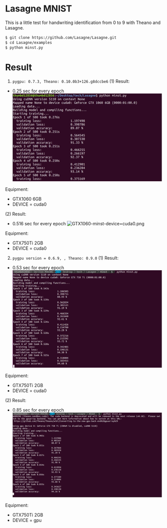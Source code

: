# Lasagne MNIST
This is a little test for handwriting identification from 0 to 9 with Theano and Lasagne.
```
$ git clone https://github.com/Lasagne/Lasagne.git
$ cd Lasagne/examples
$ python minst.py
```

# Result
1. ```pygpu: 0.7.3, Theano: 0.10.0b3+126.g8dccbe6```
(1) Result:
- 0.25 sec for every epoch
![GTX1060-pygpu=0.7.3-minst-device=cuda0.png](https://raw.githubusercontent.com/thumbe12856/GPU-development-environment-setting/master/pictures/GTX1060-pygpu=0.7.3-minst-device=cuda0.png)

Equipment:
- GTX1060 6GB
- DEVICE = cuda0

(2) Result:
- 0.516 sec for every epoch
![GTX1060-minst-device=cuda0.png](https://raw.githubusercontent.com/thumbe12856/GPU-development-environment-setting/master/pictures/GTX1060-minst-device=cuda0.png)

Equipment:
- GTX750Ti 2GB
- DEVICE = cuda0

2. ```pygpu version = 0.6.9, , Theano: 0.9.0```
(1)
Result:
- 0.53 sec for every epoch
![GTX750Ti-pygpu=0.6.9-minst-device=cuda0.png](https://raw.githubusercontent.com/thumbe12856/GPU-development-environment-setting/master/pictures/GTX750Ti-pygpu=0.6.9-minst-device=cuda0.png)

Equipment:
- GTX750Ti 2GB
- DEVICE = cuda0


(2)
Result:
- 0.85 sec for every epoch
![GTX750Ti-pygpu=0.6.9-minst-device=gpu](https://raw.githubusercontent.com/thumbe12856/GPU-development-environment-setting/master/pictures/GTX750Ti-pygpu=0.6.9-minst-device=gpu.png)

Equipment:
- GTX750Ti 2GB
- DEVICE = gpu
